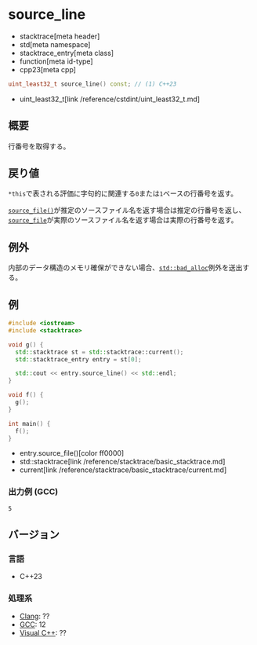 # source_line
* stacktrace[meta header]
* std[meta namespace]
* stacktrace_entry[meta class]
* function[meta id-type]
* cpp23[meta cpp]

```cpp
uint_least32_t source_line() const; // (1) C++23
```
* uint_least32_t[link /reference/cstdint/uint_least32_t.md]

## 概要
行番号を取得する。


## 戻り値
`*this`で表される評価に字句的に関連する`0`または`1`ベースの行番号を返す。

[`source_file()`](source_file.md)が推定のソースファイル名を返す場合は推定の行番号を返し、[`source_file`](source_file.md)が実際のソースファイル名を返す場合は実際の行番号を返す。


## 例外
内部のデータ構造のメモリ確保ができない場合、[`std::bad_alloc`](/reference/new/bad_alloc.md)例外を送出する。


## 例
```cpp example
#include <iostream>
#include <stacktrace>

void g() {
  std::stacktrace st = std::stacktrace::current();
  std::stacktrace_entry entry = st[0];

  std::cout << entry.source_line() << std::endl;
}

void f() {
  g();
}

int main() {
  f();
}
```
* entry.source_file()[color ff0000]
* std::stacktrace[link /reference/stacktrace/basic_stacktrace.md]
* current[link /reference/stacktrace/basic_stacktrace/current.md]

### 出力例 (GCC)
```
5
```


## バージョン
### 言語
- C++23

### 処理系
- [Clang](/implementation.md#clang): ??
- [GCC](/implementation.md#gcc): 12
- [Visual C++](/implementation.md#visual_cpp): ??
